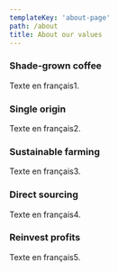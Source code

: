```yaml
---
templateKey: 'about-page'
path: /about
title: About our values
---
```

### Shade-grown coffee
Texte en français1.

### Single origin
Texte en français2.

### Sustainable farming
Texte en français3.

### Direct sourcing
Texte en français4.

### Reinvest profits
Texte en français5.
